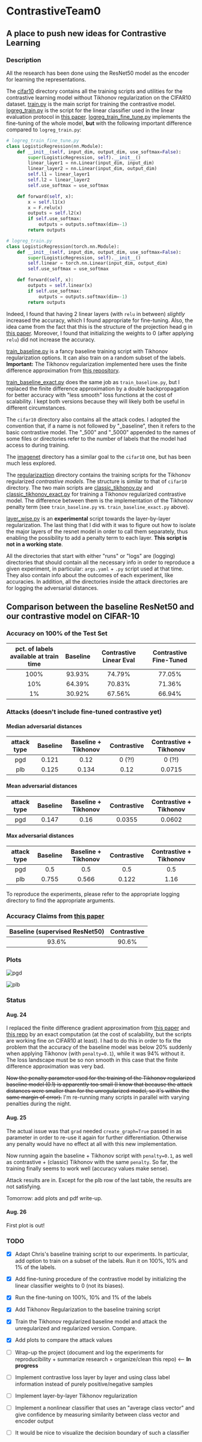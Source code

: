 # ContrastiveTeam0

## A place to push new ideas for Contrastive Learning
### Description
All the research has been done using the ResNet50 model as the encoder for learning the representations.

The [cifar10](https://github.com/AOTeam2020/ContrastiveTeamO/tree/cristian/cifar10) directory contains all the
training scripts and utilities for the contrastive learning model without Tikhonov regularization on the CIFAR10 dataset.
[train.py](https://github.com/AOTeam2020/ContrastiveTeamO/blob/cristian/cifar10/train.py)
is the main script for training the contrastive model.
[logreg_train.py](https://github.com/AOTeam2020/ContrastiveTeamO/blob/cristian/cifar10/logreg_train.py)
is the script for the linear classifier used in the linear evaluation protocol in [this paper](https://arxiv.org/pdf/2002.05709.pdf).
[logreg_train_fine_tune.py](https://github.com/AOTeam2020/ContrastiveTeamO/blob/cristian/cifar10/logreg_train_fine_tune.py)
implements the fine-tuning of the whole model, **but** with the following important difference
compared to `logreg_train.py`:
 
```python
# logreg_train_fine_tune.py
class LogisticRegression(nn.Module):
    def __init__(self, input_dim, output_dim, use_softmax=False):
        super(LogisticRegression, self).__init__()
        linear_layer1 = nn.Linear(input_dim, input_dim)
        linear_layer2 = nn.Linear(input_dim, output_dim)
        self.l1 = linear_layer1
        self.l2 = linear_layer2
        self.use_softmax = use_softmax

    def forward(self, x):
        x = self.l1(x)
        x = F.relu(x)
        outputs = self.l2(x)
        if self.use_softmax:
            outputs = outputs.softmax(dim=-1)
        return outputs
```

```python
# logreg_train.py
class LogisticRegression(torch.nn.Module):
    def __init__(self, input_dim, output_dim, use_softmax=False):
        super(LogisticRegression, self).__init__()
        self.linear = torch.nn.Linear(input_dim, output_dim)
        self.use_softmax = use_softmax

    def forward(self, x):
        outputs = self.linear(x)
        if self.use_softmax:
            outputs = outputs.softmax(dim=-1)
        return outputs
```
Indeed, I found that having 2 linear layers (with `relu` in between) *slightly* increased the accuracy, which I found appropriate for fine-tuning. Also, the idea came from the fact that this is the structure of the projection head g in [this paper](https://arxiv.org/pdf/2002.05709.pdf).
Moreover, I found that initializing the weights to 0 (after applying `relu`) did not increase the accuracy.

[train_baseline.py](https://github.com/AOTeam2020/ContrastiveTeamO/blob/cristian/cifar10/train_baseline.py)
is a fancy baseline training script with Tikhonov regularization options. It can also train on a random subset of the labels.
 **Important:** The Tikhonov regularization implemented here uses the finite difference approximation from [this repository](https://github.com/cfinlay/tulip/tree/master/cifar10).
 
[train_baseline_exact.py](https://github.com/AOTeam2020/ContrastiveTeamO/blob/cristian/cifar10/train_baseline_exact.py)
does the same job as `train_baseline.py`, but I replaced the finite difference approximation by a double backpropagation for better accuracy with "less smooth" loss functions at the cost of scalability. I kept both versions because they will likely both be useful in different circumstances.

The `cifar10` directory also contains all the attack codes. I adopted the convention that, if a name is not followed by "_baseline", then it refers to the basic contrastive model. The "_500" and "_5000" appended to the names of some files or directories refer to the number of labels that the model had access to during training.

The [imagenet](https://github.com/AOTeam2020/ContrastiveTeamO/tree/cristian/imagenet)
directory has a similar goal to the `cifar10` one, but has been much less explored.

The [regularizaztion](https://github.com/AOTeam2020/ContrastiveTeamO/tree/cristian/regularization)
 directory contains the training scripts for the Tikhonov regularized *contrastive models*. The structure is similar to
 that of `cifar10` directory. The two main scripts are [classic_tikhonov.py](https://github.com/AOTeam2020/ContrastiveTeamO/blob/cristian/regularization/classic_tikhonov.py)
 and [classic_tikhonov_exact.py](https://github.com/AOTeam2020/ContrastiveTeamO/blob/cristian/regularization/classic_tikhonov_exact.py)
 for training a Tikhonov regularized contrastive model. The difference between them is the implementation of the Tikhonov penalty term (see `train_baseline.py` vs. `train_baseline_exact.py` above).
 
[layer_wise.py](https://github.com/AOTeam2020/ContrastiveTeamO/blob/cristian/regularization/layer_wise.py)
is an **experimental** script towards the layer-by-layer regularization.
The last thing that I did with it was to figure out how to isolate the major layers of the resnet model in order to call them separately, thus enabling the possibility to add a penalty term to each layer. **This script is not in a working state**.

All the directories that start with either "runs" or "logs" are (logging) directories that should contain all the necessary info in order to reproduce a given experiment, in particular: `args.yaml` + `.py` script used at that time. They also contain info about the outcomes of each experiment, like accuracies.
In addition, all the directories inside the attack directories are for logging the adversarial distances.


## Comparison between the baseline ResNet50 and our contrastive model on CIFAR-10

### Accuracy on 100% of the Test Set

|   pct. of labels available at train time   | Baseline   | Contrastive Linear Eval  | Contrastive Fine-Tuned |
|:-------:|:-----:|:-------:|:---:|
| 100%      | 93.93%   | 74.79%   | 77.05% |
| 10%       | 64.39% |   70.83% | 71.36% |
| 1%        | 30.92% |    67.56%| 66.94% |

### Attacks (doesn't include fine-tuned contrastive yet)

#### Median adversarial distances

| attack type | Baseline | Baseline + Tikhonov    | Contrastive   | Contrastive + Tikhonov  |
|:----:|:-------------:|:-------------:|:-----:|:---:|
pgd  | 0.121 | 0.12     | 0 (?!) | 0 (?!) |
plb | 0.125 | 0.134     | 0.12      |   0.0715 |

#### Mean adversarial distances

| attack type | Baseline | Baseline + Tikhonov    | Contrastive   | Contrastive + Tikhonov  |
|:----:|:-------------:|:-------------:|:-----:|:---:|
pgd | 0.147 | 0.16     | 0.0355 | 0.0602 |

#### Max adversarial distances

| attack type |   Baseline| Baseline + Tikhonov    | Contrastive   | Contrastive + Tikhonov  |
|:----:|:-------------:|:-------------:|:-----:|:---:|
pgd | 0.5 | 0.5     | 0.5 | 0.5 |
plb | 0.755 |  0.566    | 0.122      |   1.16 |

To reproduce the experiments, please refer to the appropriate logging directory to find the appropriate arguments.

### Accuracy Claims from [this paper](https://arxiv.org/pdf/2002.05709.pdf)
| Baseline (supervised ResNet50) | Contrastive |
|:--------:|:--------:|
| 93.6%    | 90.6%    |

### Plots
![pgd](/notebooks/figures/pgd.png)

![plb](/notebooks/figures/plb.png)

### Status

#### Aug. 24
I replaced the finite difference gradient approximation from [this paper](https://arxiv.org/pdf/1905.11468.pdf) and [this repo](https://github.com/cfinlay/tulip) by an exact computation (at the cost of scalability, but the scripts are working fine on CIFAR10 at least).
I had to do this in order to fix the problem that the accuracy of the baseline model was below 20% suddenly when applying Tikhonov (with `penalty=0.1`), while it was 94% without it.
The loss landscape must be so non smooth in this case that the finite difference approximation was very bad.

~~Now the penalty parameter used for the training of the Tikhonov regularized baseline model (0.1) is apparently too small (I know that because the attack distances were smaller than for the unregularized model, so it's within the same margin of error).~~ I'm re-running many scripts in parallel with varying penalties during the night.

#### Aug. 25
The actual issue was that `grad` needed `create_graph=True` passed in as parameter in order to re-use it again for further differentiation. Otherwise any penalty would have no effect at all with this new implementation.

Now running again the baseline + Tikhonov script with `penalty=0.1`, as well as contrastive + (classic) Tikhonov with the same `penalty`.
So far, the training finally seems to work well (accuracy values make sense).

Attack results are in. Except for the plb row of the last table, the results are not satisfying.

Tomorrow: add plots and pdf write-up.

#### Aug. 26

First plot is out!




### TODO
- [x] Adapt Chris's baseline training script to our experiments. In particular, add option to train on a subset of the labels. Run it on 100%, 10% and 1% of the labels.
- [x] Add fine-tuning procedure of the contrastive model by initializing the linear classifier weights to 0 (not its biases).
- [x] Run the fine-tuning on 100%, 10% and 1% of the labels
- [x] Add Tikhonov Regularization to the baseline training script
- [x] Train the Tikhonov regularized baseline model and attack the unregularized and regularized version. Compare.
- [x] Add plots to compare the attack values
- [ ] Wrap-up the project (document and log the experiments for reproducibility + summarize research + organize/clean this repo) <-- **In progress**
- [ ] Implement contrastive loss layer by layer and using class label information instead of purely positive/negative samples
- [ ] Implement layer-by-layer Tikhonov regularization
- [ ] Implement a nonlinear classifier that uses an "average class vector" and give confidence by measuring similarity between class vector and encoder output
- [ ] It would be nice to visualize the decision boundary of such a classifier







